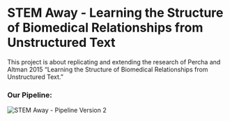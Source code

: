 # STEM Away - Learning the Structure of Biomedical Relationships from Unstructured Text

This project is about replicating and extending the research of Percha and Altman 2015 “Learning the Structure of Biomedical Relationships from Unstructured Text.”

### Our Pipeline:

![STEM Away - Pipeline Version 2](https://user-images.githubusercontent.com/44710581/129503251-b0122ddb-cb30-44e9-b53f-5a279cea805c.png)

